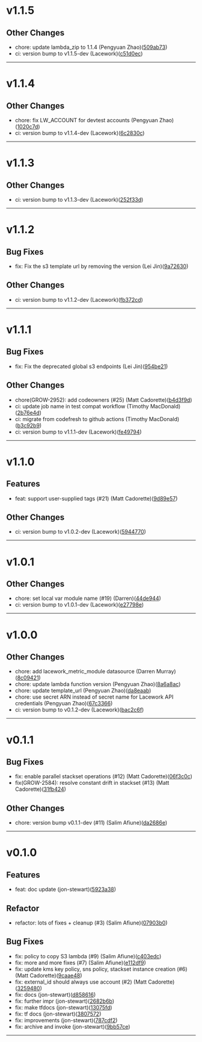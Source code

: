 # v1.1.5

## Other Changes
* chore: update lambda_zip to 1.1.4 (Pengyuan Zhao)([509ab73](https://github.com/lacework/terraform-aws-org-configuration/commit/509ab73c7fa0161c5eba60bf259aeab7de3615fc))
* ci: version bump to v1.1.5-dev (Lacework)([c51d0ec](https://github.com/lacework/terraform-aws-org-configuration/commit/c51d0ecb088a7eec0dd6f35ca70dcb89253b083a))
---
# v1.1.4

## Other Changes
* chore: fix LW_ACCOUNT for devtest accounts (Pengyuan Zhao)([1020c7d](https://github.com/lacework/terraform-aws-org-configuration/commit/1020c7d2c4331842a5d00b57cfbf96f861065e09))
* ci: version bump to v1.1.4-dev (Lacework)([6c2830c](https://github.com/lacework/terraform-aws-org-configuration/commit/6c2830c0a299589a7adbf441ad8f348d2f49c8be))
---
# v1.1.3

## Other Changes
* ci: version bump to v1.1.3-dev (Lacework)([252f33d](https://github.com/lacework/terraform-aws-org-configuration/commit/252f33dd8d00b7ecfddb88c3c15babbb86fe2f0b))
---
# v1.1.2

## Bug Fixes
* fix: Fix the s3 template url by removing the version (Lei Jin)([9a72630](https://github.com/lacework/terraform-aws-org-configuration/commit/9a726304e378e3fcdd0cc34d038b21028ec3759f))
## Other Changes
* ci: version bump to v1.1.2-dev (Lacework)([fb372cd](https://github.com/lacework/terraform-aws-org-configuration/commit/fb372cdb4c54258e85f7f32d63afeb63b702308b))
---
# v1.1.1

## Bug Fixes
* fix: Fix the deprecated global s3 endpoints (Lei Jin)([954be21](https://github.com/lacework/terraform-aws-org-configuration/commit/954be21e9be93b58cf7cabbded25506db1095193))
## Other Changes
* chore(GROW-2952): add codeowners (#25) (Matt Cadorette)([b4d3f9d](https://github.com/lacework/terraform-aws-org-configuration/commit/b4d3f9d4d9834cd60ba3251957c76bd89455aa12))
* ci: update job name in test compat workflow (Timothy MacDonald)([2b76e4d](https://github.com/lacework/terraform-aws-org-configuration/commit/2b76e4d8571d285cdc96d0541252b5527af6fdda))
* ci: migrate from codefresh to github actions (Timothy MacDonald)([b3c92b9](https://github.com/lacework/terraform-aws-org-configuration/commit/b3c92b97299b1f315521cac2affbab3137b495fe))
* ci: version bump to v1.1.1-dev (Lacework)([fe49794](https://github.com/lacework/terraform-aws-org-configuration/commit/fe49794400f4edc9ec43cf7c8536a6d3d1a66e6b))
---
# v1.1.0

## Features
* feat: support user-supplied tags (#21) (Matt Cadorette)([9d89e57](https://github.com/lacework/terraform-aws-org-configuration/commit/9d89e57413857f8af78e7cd4dee4d7354037c43f))
## Other Changes
* ci: version bump to v1.0.2-dev (Lacework)([5944770](https://github.com/lacework/terraform-aws-org-configuration/commit/59447704fa4278483b31f6ec9ce2d0dafa7a813e))
---
# v1.0.1

## Other Changes
* chore: set local var module name (#19) (Darren)([44de944](https://github.com/lacework/terraform-aws-org-configuration/commit/44de9442551bad24df128317cbeb2312ea5f7489))
* ci: version bump to v1.0.1-dev (Lacework)([e27798e](https://github.com/lacework/terraform-aws-org-configuration/commit/e27798e3df0d3b016df34d7f23ebe2ff2388af9b))
---
# v1.0.0

## Other Changes
* chore: add lacework_metric_module datasource (Darren Murray)([8c09421](https://github.com/lacework/terraform-aws-org-configuration/commit/8c0942147216bf61b71e9105c950d0fdfda23120))
* chore: update lambda function version (Pengyuan Zhao)([8a6a8ac](https://github.com/lacework/terraform-aws-org-configuration/commit/8a6a8ac6e9369496498176cccf1e98cf5e8d2329))
* chore: update template_url (Pengyuan Zhao)([da8eaab](https://github.com/lacework/terraform-aws-org-configuration/commit/da8eaababc45450a3e1df4618897751fa3f8e467))
* chore: use secret ARN instead of secret name for Lacework API credentials (Pengyuan Zhao)([67c3366](https://github.com/lacework/terraform-aws-org-configuration/commit/67c3366db495acbf668a60849bd9a9fe304865a7))
* ci: version bump to v0.1.2-dev (Lacework)([bac2c6f](https://github.com/lacework/terraform-aws-org-configuration/commit/bac2c6ffd34445a41de9997c28693611699213b4))
---
# v0.1.1

## Bug Fixes
* fix: enable parallel stackset operations (#12) (Matt Cadorette)([06f3c0c](https://github.com/lacework/terraform-aws-org-configuration/commit/06f3c0c6ca56eb174f414fc819bb82ac74dd4cca))
* fix(GROW-2584): resolve constant drift in stackset (#13) (Matt Cadorette)([31fb424](https://github.com/lacework/terraform-aws-org-configuration/commit/31fb42417de2af787dedb000ec231e9a9aa1393d))
## Other Changes
* chore: version bump v0.1.1-dev (#11) (Salim Afiune)([da2686e](https://github.com/lacework/terraform-aws-org-configuration/commit/da2686e8afbd45e70c952574ad532aceb8bd230d))
---
# v0.1.0

## Features
* feat: doc update (jon-stewart)([5923a38](https://github.com/lacework/terraform-aws-org-configuration/commit/5923a38e427f6493bbf9cec2a4f55a9f3c9177e6))
## Refactor
* refactor: lots of fixes + cleanup  (#3) (Salim Afiune)([07903b0](https://github.com/lacework/terraform-aws-org-configuration/commit/07903b02080adb64bb77fb992bb3f7bb02ca0c15))
## Bug Fixes
* fix: policy to copy S3 lambda (#9) (Salim Afiune)([c403edc](https://github.com/lacework/terraform-aws-org-configuration/commit/c403edc8b2e5b5f89e875b593051b6a3286f98fd))
* fix: more and more fixes (#7) (Salim Afiune)([e112df9](https://github.com/lacework/terraform-aws-org-configuration/commit/e112df9bf84fbdb8c2b596d3836634ad358061a7))
* fix: update kms key policy, sns policy, stackset instance creation (#6) (Matt Cadorette)([9caae48](https://github.com/lacework/terraform-aws-org-configuration/commit/9caae482e5552b4b6986a608f3197aedd473abb6))
* fix: external_id should always use account (#2) (Matt Cadorette)([3259480](https://github.com/lacework/terraform-aws-org-configuration/commit/32594809e7c9d4986aac63783ebfb427b9694ba6))
* fix: docs (jon-stewart)([d858616](https://github.com/lacework/terraform-aws-org-configuration/commit/d858616d3a3b7675df2518e840d57f57fdebe872))
* fix: further impr (jon-stewart)([2682b6b](https://github.com/lacework/terraform-aws-org-configuration/commit/2682b6be36809572efb743299b36bb13503947b6))
* fix: make tfdocs (jon-stewart)([13075fd](https://github.com/lacework/terraform-aws-org-configuration/commit/13075fd3a953ea7dca544d21d5996fd3bc7b1b3f))
* fix: tf docs (jon-stewart)([3807572](https://github.com/lacework/terraform-aws-org-configuration/commit/38075727ead23be91cb277c97a876b5b9b9359e4))
* fix: improvements (jon-stewart)([787cdf2](https://github.com/lacework/terraform-aws-org-configuration/commit/787cdf21895daf70dc9fcdc38f124e17453d8308))
* fix: archive and invoke (jon-stewart)([9bb57ce](https://github.com/lacework/terraform-aws-org-configuration/commit/9bb57ce7aae72011023c952009f182c1b6d7cb6b))
---
